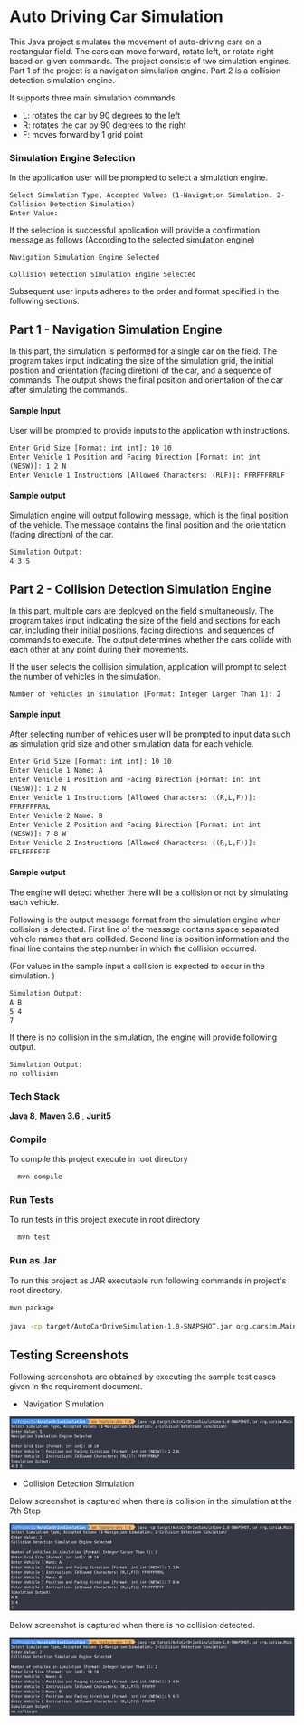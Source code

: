 # Auto Driving Car Simulation

This Java project simulates the movement of auto-driving cars on a rectangular field. The cars can move forward, rotate
left, or rotate right based on given commands. The project consists of two simulation engines. Part 1 of the project is
a navigation simulation engine. Part 2 is a collision detection simulation engine.

It supports three main simulation commands

- L: rotates the car by 90 degrees to the left
- R: rotates the car by 90 degrees to the right
- F: moves forward by 1 grid point

### Simulation Engine Selection

In the application user will be prompted to select a simulation engine.

```
Select Simulation Type, Accepted Values (1-Navigation Simulation. 2-Collision Detection Simulation)
Enter Value: 
```

If the selection is successful application will provide a confirmation message as follows (According to the selected
simulation engine)

```
Navigation Simulation Engine Selected
```

```
Collision Detection Simulation Engine Selected
```

Subsequent user inputs adheres to the order and format specified in the following sections.

## Part 1 - Navigation Simulation Engine

In this part, the simulation is performed for a single car on the field. The program takes input indicating the size of
the simulation grid, the initial position and orientation (facing diretion) of the car, and a sequence of commands. The
output
shows the final position and orientation of the car after simulating the commands.

#### Sample Input

User will be prompted to provide inputs to the application with instructions.

```
Enter Grid Size [Format: int int]: 10 10
Enter Vehicle 1 Position and Facing Direction [Format: int int (NESW)]: 1 2 N
Enter Vehicle 1 Instructions [Allowed Characters: (RLF)]: FFRFFFRRLF
```

#### Sample output

Simulation engine will output following message, which is the final position of the vehicle.
The message contains the final position and the orientation (facing direction) of the car.

```
Simulation Output:
4 3 S
```

## Part 2 - Collision Detection Simulation Engine

In this part, multiple cars are deployed on the field simultaneously. The program takes input indicating the size of the
field and sections for each car, including their initial positions, facing directions, and sequences of commands to
execute. The output determines whether the cars collide with each other at any point during their movements.

If the user selects the collision simulation, application will prompt to select the number of vehicles in the
simulation.

```
Number of vehicles in simulation [Format: Integer Larger Than 1]: 2
```

#### Sample input

After selecting number of vehicles user will be prompted to input data such as simulation grid size and other simulation
data for each vehicle.

```
Enter Grid Size [Format: int int]: 10 10
Enter Vehicle 1 Name: A
Enter Vehicle 1 Position and Facing Direction [Format: int int (NESW)]: 1 2 N
Enter Vehicle 1 Instructions [Allowed Characters: ((R,L,F))]: FFRFFFFRRL
Enter Vehicle 2 Name: B
Enter Vehicle 2 Position and Facing Direction [Format: int int (NESW)]: 7 8 W
Enter Vehicle 2 Instructions [Allowed Characters: ((R,L,F))]: FFLFFFFFFF
```

#### Sample output

The engine will detect whether there will be a collision or not by simulating each vehicle.

Following is the output message format from the simulation engine when collision is detected.
First line of the message contains space separated vehicle names that are collided. Second line is position information
and
the final line contains the step number in which the collision occurred.

(For values in the sample input a collision is expected to occur in the simulation. )

```
Simulation Output:
A B
5 4
7
```

If there is no collision in the simulation, the engine will provide following output.

```
Simulation Output:
no collision
```

### Tech Stack

**Java 8**, **Maven 3.6** , **Junit5**

### Compile

To compile this project execute in root directory

```bash
  mvn compile
```

### Run Tests

To run tests in this project execute in root directory

```bash
  mvn test
```

### Run as Jar

To run this project as JAR executable run following commands in project's root directory.

```bash
mvn package

java -cp target/AutoCarDriveSimulation-1.0-SNAPSHOT.jar org.carsim.Main
```

## Testing Screenshots

Following screenshots are obtained by executing the sample test cases given in the requirement document.

- Navigation Simulation

![Image Alt text](TestingScreenshots/Part_1.png)

- Collision Detection Simulation

Below screenshot is captured when there is collision in the simulation at the 7th Step

![Image Alt text](TestingScreenshots/Part_2_Collision.png)

Below screenshot is captured when there is no collision detected.

![Image Alt text](TestingScreenshots/Part_2_No_Collision.png)



